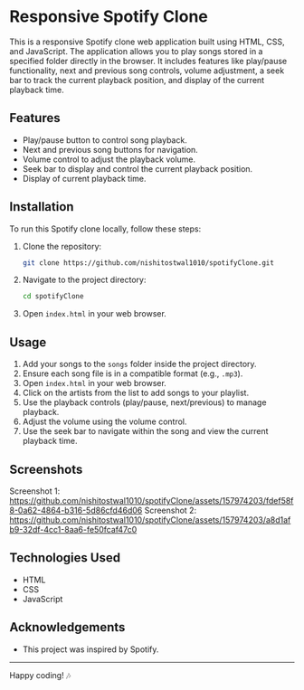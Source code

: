 # Responsive Spotify Clone

This is a responsive Spotify clone web application built using HTML, CSS, and JavaScript. The application allows you to play songs stored in a specified folder directly in the browser. It includes features like play/pause functionality, next and previous song controls, volume adjustment, a seek bar to track the current playback position, and display of the current playback time.

## Features

- Play/pause button to control song playback.
- Next and previous song buttons for navigation.
- Volume control to adjust the playback volume.
- Seek bar to display and control the current playback position.
- Display of current playback time.

## Installation

To run this Spotify clone locally, follow these steps:

1. Clone the repository:

   ```bash
   git clone https://github.com/nishitostwal1010/spotifyClone.git
   ```

2. Navigate to the project directory:

   ```bash
   cd spotifyClone
   ```

3. Open `index.html` in your web browser.

## Usage

1. Add your songs to the `songs` folder inside the project directory.
2. Ensure each song file is in a compatible format (e.g., `.mp3`).
3. Open `index.html` in your web browser.
4. Click on the artists from the list to add songs to your playlist.
5. Use the playback controls (play/pause, next/previous) to manage playback.
6. Adjust the volume using the volume control.
7. Use the seek bar to navigate within the song and view the current playback time.

## Screenshots

Screenshot 1: https://github.com/nishitostwal1010/spotifyClone/assets/157974203/fdef58f8-0a62-4864-b316-5d86cfd46d06
Screenshot 2: https://github.com/nishitostwal1010/spotifyClone/assets/157974203/a8d1afb9-32df-4cc1-8aa6-fe50fcaf47c0

## Technologies Used

- HTML
- CSS
- JavaScript

## Acknowledgements

- This project was inspired by Spotify.

---

Happy coding! 🎶
